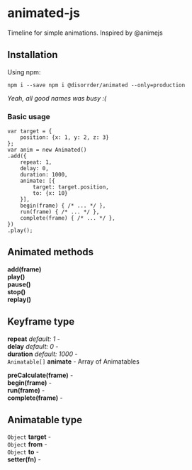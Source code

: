# animated-js
Timeline for simple animations. Inspired by @animejs

## Installation
Using npm:
```
npm i --save npm i @disorrder/animated --only=production
```
*Yeah, all good names was busy :(*

### Basic usage
```
var target = {
    position: {x: 1, y: 2, z: 3}
};
var anim = new Animated()
.add({
    repeat: 1,
    delay: 0,
    duration: 1000,
    animate: [{
        target: target.position,
        to: {x: 10}
    }],
    begin(frame) { /* ... */ },
    run(frame) { /* ... */ },
    complete(frame) { /* ... */ },
})
.play();
```

## Animated methods
**add(frame)**  
**play()**  
**pause()**  
**stop()**  
**replay()**  

## Keyframe type
**repeat** *default: 1* -  
**delay** *default: 0* -  
**duration** *default: 1000* -  
`Animatable[]` **animate** - Array of Animatables  

**preCalculate(frame)** -  
**begin(frame)** -  
**run(frame)** -  
**complete(frame)** -  

## Animatable type
`Object` **target** -  
`Object` **from** -  
`Object` **to** -  
**setter(fn)** -  

